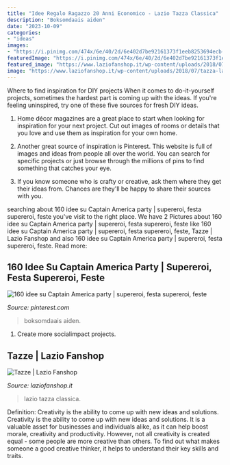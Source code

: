 ```yaml
---
title: "Idee Regalo Ragazzo 20 Anni Economico - Lazio Tazza Classica"
description: "Boksomdaais aiden"
date: "2023-10-09"
categories:
- "ideas"
images:
- "https://i.pinimg.com/474x/6e/40/2d/6e402d7be92161373f1eeb8253694ecb--captain-america-party-america-birthday.jpg"
featuredImage: "https://i.pinimg.com/474x/6e/40/2d/6e402d7be92161373f1eeb8253694ecb--captain-america-party-america-birthday.jpg"
featured_image: "https://www.laziofanshop.it/wp-content/uploads/2018/07/tazza-lazio-400x400.jpg"
image: "https://www.laziofanshop.it/wp-content/uploads/2018/07/tazza-lazio-400x400.jpg"
---
```



Where to find inspiration for DIY projects
When it comes to do-it-yourself projects, sometimes the hardest part is coming up with the ideas. If you're feeling uninspired, try one of these five sources for fresh DIY ideas.
1. Home décor magazines are a great place to start when looking for inspiration for your next project. Cut out images of rooms or details that you love and use them as inspiration for your own home.

2. Another great source of inspiration is Pinterest. This website is full of images and ideas from people all over the world. You can search for specific projects or just browse through the millions of pins to find something that catches your eye.

3. If you know someone who is crafty or creative, ask them where they get their ideas from. Chances are they'll be happy to share their sources with you.


	

		
searching about 160 idee su Captain America party | supereroi, festa supereroi, feste you've visit to the right place. We have 2 Pictures about 160 idee su Captain America party | supereroi, festa supereroi, feste like 160 idee su Captain America party | supereroi, festa supereroi, feste, Tazze | Lazio Fanshop and also 160 idee su Captain America party | supereroi, festa supereroi, feste. Read more:
		
    
## 160 Idee Su Captain America Party | Supereroi, Festa Supereroi, Feste

<img loading=lazy src="https://i.pinimg.com/474x/6e/40/2d/6e402d7be92161373f1eeb8253694ecb--captain-america-party-america-birthday.jpg" onerror="this.onerror=null;this.src='https://tse1.mm.bing.net/th?id=OIP.3KrmxmESFmddwKM2V1PzngAAAA&amp;pid=15.1';" alt="160 idee su Captain America party | supereroi, festa supereroi, feste">

_Source: pinterest.com_

>boksomdaais aiden. 

	

1. Create more socialimpact projects.

    
## Tazze | Lazio Fanshop

<img loading=lazy src="https://www.laziofanshop.it/wp-content/uploads/2018/07/tazza-lazio-400x400.jpg" onerror="this.onerror=null;this.src='https://tse3.mm.bing.net/th?id=OIP.6FP9EuLNLQ7JXrFZZ4Da7QAAAA&amp;pid=15.1';" alt="Tazze | Lazio Fanshop">

_Source: laziofanshop.it_

>lazio tazza classica. 

	

Definition: Creativity is the ability to come up with new ideas and solutions.
Creativity is the ability to come up with new ideas and solutions. It is a valuable asset for businesses and individuals alike, as it can help boost morale, creativity and productivity. However, not all creativity is created equal - some people are more creative than others. To find out what makes someone a good creative thinker, it helps to understand their key skills and traits.

